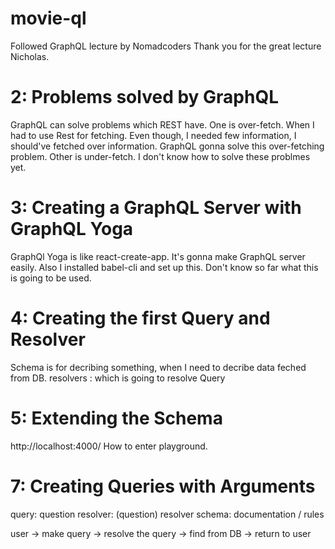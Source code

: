 # movie-ql

Followed GraphQL lecture by Nomadcoders
Thank you for the great lecture Nicholas.

# 2: Problems solved by GraphQL

GraphQL can solve problems which REST have.
One is over-fetch.
When I had to use Rest for fetching.
Even though, I needed few information, I should've fetched over information.
GraphQL gonna solve this over-fetching problem.
Other is under-fetch.
I don't know how to solve these problmes yet.

# 3: Creating a GraphQL Server with GraphQL Yoga

GraphQl Yoga is like react-create-app.
It's gonna make GraphQL server easily.
Also I installed babel-cli and set up this.
Don't know so far what this is going to be used.

# 4: Creating the first Query and Resolver

Schema is for decribing something, when I need to decribe data feched from DB.
resolvers : which is going to resolve Query

# 5: Extending the Schema

http://localhost:4000/
How to enter playground.

# 7: Creating Queries with Arguments

query: question
resolver: (question) resolver
schema: documentation / rules

user -> make query -> resolve the query -> find from DB -> return to user
